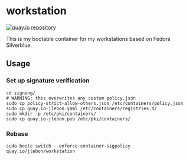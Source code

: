 # workstation

[![quay.io repository](https://img.shields.io/badge/updated-2025--10--06-green)](https://quay.io/repository/jlebon/workstation)

This is my bootable container for my workstations based on Fedora Silverblue.

## Usage

### Set up signature verification

```
cd signing/
# WARNING: this overwrites any custom policy.json
sudo cp policy-strict-allow-others.json /etc/containers/policy.json
sudo cp quay.io-jlebon.yaml /etc/containers/registries.d/
sudo mkdir -p /etc/pki/containers/
sudo cp quay.io-jlebon.pub /etc/pki/containers/
```

### Rebase

```
sudo bootc switch --enforce-container-sigpolicy quay.io/jlebon/workstation
```
